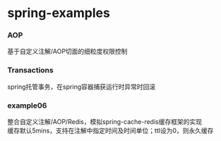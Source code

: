 # spring-examples

### AOP
基于自定义注解/AOP切面的细粒度权限控制

### Transactions
spring托管事务，在spring容器捕获运行时异常时回滚  

### example06
整合自定义注解/AOP/Redis，模拟spring-cache-redis缓存框架的实现  
缓存默认5mins，支持在注解中指定时间及时间单位；ttl设为0，则永久缓存    

